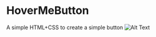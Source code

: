 # HoverMeButton
A simple HTML+CSS to create a simple button
![Alt Text](https://im2.ezgif.com/tmp/ezgif-2-cdbdc2cf17.gif)

